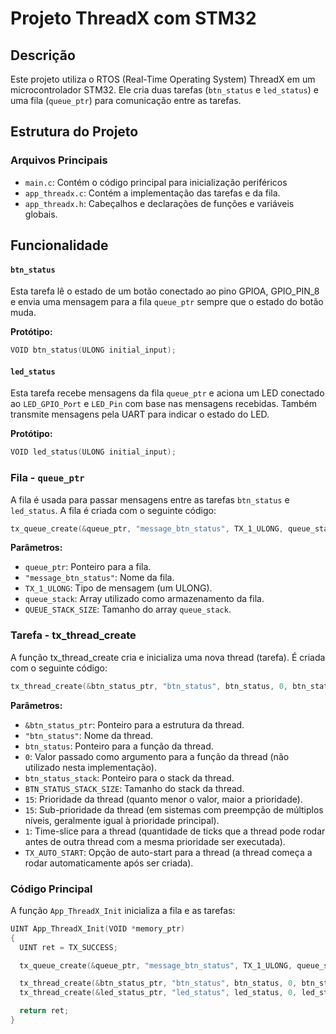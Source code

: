 # Projeto ThreadX com STM32

## Descrição

Este projeto utiliza o RTOS (Real-Time Operating System) ThreadX em um microcontrolador STM32. Ele cria duas tarefas (`btn_status` e `led_status`) e uma fila (`queue_ptr`) para comunicação entre as tarefas. 

## Estrutura do Projeto

### Arquivos Principais

- `main.c`: Contém o código principal para inicialização periféricos
- `app_threadx.c`: Contém a implementação das tarefas e da fila.
- `app_threadx.h`: Cabeçalhos e declarações de funções e variáveis globais.

## Funcionalidade

#### `btn_status`

Esta tarefa lê o estado de um botão conectado ao pino GPIOA, GPIO_PIN_8 e envia uma mensagem para a fila `queue_ptr` sempre que o estado do botão muda.

**Protótipo:**
```c
VOID btn_status(ULONG initial_input);
```
#### `led_status`

Esta tarefa recebe mensagens da fila `queue_ptr` e aciona um LED conectado ao `LED_GPIO_Port` e `LED_Pin` com base nas mensagens recebidas. Também transmite mensagens pela UART para indicar o estado do LED.

**Protótipo:**
```c
VOID led_status(ULONG initial_input);
```

### Fila - `queue_ptr`

A fila é usada para passar mensagens entre as tarefas `btn_status` e `led_status`. A fila é criada com o seguinte código:

```c
tx_queue_create(&queue_ptr, "message_btn_status", TX_1_ULONG, queue_stack, QUEUE_STACK_SIZE);
```

**Parâmetros:**
- `queue_ptr`: Ponteiro para a fila.
- `"message_btn_status"`: Nome da fila.
- `TX_1_ULONG`: Tipo de mensagem (um ULONG).
- `queue_stack`: Array utilizado como armazenamento da fila.
- `QUEUE_STACK_SIZE`: Tamanho do array `queue_stack`.

### Tarefa -  tx_thread_create

A função tx_thread_create cria e inicializa uma nova thread (tarefa). É criada com o seguinte código:


```c
tx_thread_create(&btn_status_ptr, "btn_status", btn_status, 0, btn_status_stack, BTN_STATUS_STACK_SIZE, 15, 15, 1, TX_AUTO_START);
```
**Parâmetros:**
- `&btn_status_ptr`: Ponteiro para a estrutura da thread.
- `"btn_status"`: Nome da thread.
- `btn_status`: Ponteiro para a função da thread.
- `0`: Valor passado como argumento para a função da thread (não utilizado nesta implementação).
- `btn_status_stack`: Ponteiro para o stack da thread.
- `BTN_STATUS_STACK_SIZE`: Tamanho do stack da thread.
- `15`: Prioridade da thread (quanto menor o valor, maior a prioridade).
- `15`: Sub-prioridade da thread (em sistemas com preempção de múltiplos níveis, geralmente igual à prioridade principal).
- `1`: Time-slice para a thread (quantidade de ticks que a thread pode rodar antes de outra thread com a mesma prioridade ser executada).
- `TX_AUTO_START`: Opção de auto-start para a thread (a thread começa a rodar automaticamente após ser criada).

### Código Principal

A função `App_ThreadX_Init` inicializa a fila e as tarefas:

```c
UINT App_ThreadX_Init(VOID *memory_ptr)
{
  UINT ret = TX_SUCCESS;

  tx_queue_create(&queue_ptr, "message_btn_status", TX_1_ULONG, queue_stack, QUEUE_STACK_SIZE);

  tx_thread_create(&btn_status_ptr, "btn_status", btn_status, 0, btn_status_stack, BTN_STATUS_STACK_SIZE, 15, 15, 1, TX_AUTO_START);
  tx_thread_create(&led_status_ptr, "led_status", led_status, 0, led_status_stack, LED_STATUS_STACK_SIZE, 15, 15, 1, TX_AUTO_START);

  return ret;
}
```
